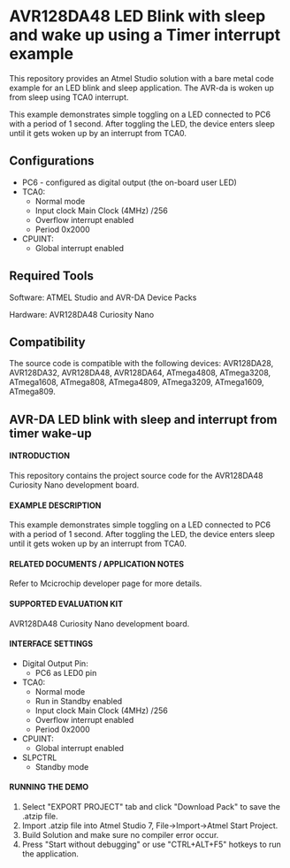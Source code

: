 # AVR128DA48 LED Blink with sleep and wake up using a Timer interrupt example

This repository provides an Atmel Studio solution with a bare metal code example for an LED blink and sleep application. The AVR-da is woken up from sleep using TCA0 interrupt. 

This example demonstrates simple toggling on a LED connected to PC6 with a period of 1 second. After toggling the LED, the device enters sleep until it gets woken up by an interrupt from TCA0.

## Configurations

* PC6 - configured as digital output (the on-board user LED)
* TCA0: 
	* Normal mode
	* Input clock Main Clock (4MHz) /256
	* Overflow interrupt enabled
	* Period 0x2000
* CPUINT:
	* Global interrupt enabled


## Required Tools 

Software: ATMEL Studio and AVR-DA Device Packs

Hardware: AVR128DA48 Curiosity Nano


## Compatibility
The source code is compatible with the following devices: AVR128DA28, AVR128DA32, AVR128DA48, AVR128DA64, ATmega4808, ATmega3208, ATmega1608, ATmega808, ATmega4809, ATmega3209, ATmega1609, ATmega809.




## AVR-DA LED blink with sleep and interrupt from timer wake-up

#### INTRODUCTION
This repository contains the project source code for the AVR128DA48 Curiosity Nano development board.

#### EXAMPLE DESCRIPTION

This example demonstrates simple toggling on a LED connected to PC6 with a period of 1 second. After toggling the LED, the device enters sleep until it gets woken up by an interrupt from TCA0.

#### RELATED DOCUMENTS / APPLICATION NOTES

Refer to Mcicrochip developer page for more details.

#### SUPPORTED EVALUATION KIT

AVR128DA48 Curiosity Nano development board.

#### INTERFACE SETTINGS

* Digital Output Pin: 
	* PC6 as LED0 pin 
* TCA0: 
	* Normal mode
	* Run in Standby enabled
	* Input clock Main Clock (4MHz) /256
	* Overflow interrupt enabled
	* Period 0x2000
* CPUINT:
	* Global interrupt enabled
* SLPCTRL
	* Standby mode

#### RUNNING THE DEMO

1. Select "EXPORT PROJECT" tab and click "Download Pack" to save the .atzip file.
2. Import .atzip file into Atmel Studio 7, File->Import->Atmel Start Project.
3. Build Solution and make sure no compiler error occur.
4. Press "Start without debugging" or use "CTRL+ALT+F5" hotkeys to run the application.


